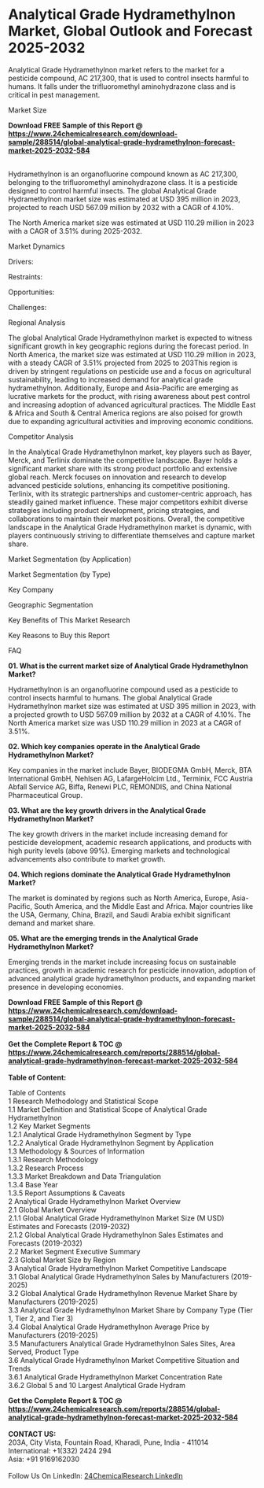<h1>Analytical Grade Hydramethylnon Market, Global Outlook and Forecast 2025-2032</h1><p>Analytical Grade Hydramethylnon market refers to the market for a pesticide compound, AC 217,300, that is used to control insects harmful to humans. It falls under the trifluoromethyl aminohydrazone class and is critical in pest management.</p><p>
Market Size </p><p>
</p><div><b>Download FREE Sample of this Report @ 
            <a href="https://www.24chemicalresearch.com/download-sample/288514/global-analytical-grade-hydramethylnon-forecast-market-2025-2032-584">
            https://www.24chemicalresearch.com/download-sample/288514/global-analytical-grade-hydramethylnon-forecast-market-2025-2032-584</a></b></div><br><p>Hydramethylnon is an organofluorine compound known as AC 217,300, belonging to the trifluoromethyl aminohydrazone class. It is a pesticide designed to control harmful insects. The global Analytical Grade Hydramethylnon market size was estimated at USD 395 million in 2023, projected to reach USD 567.09 million by 2032 with a CAGR of 4.10%.</p><p>
</p><p>The North America market size was estimated at USD 110.29 million in 2023 with a CAGR of 3.51% during 2025-2032.</p><p>
Market Dynamics</p><p>
Drivers:</p><p>
</p><p>
Restraints:</p><p>
</p><p>
Opportunities:</p><p>
</p><p>
Challenges:</p><p>
</p><p>
Regional Analysis</p><p>
</p><p>The global Analytical Grade Hydramethylnon market is expected to witness significant growth in key geographic regions during the forecast period. In North America, the market size was estimated at USD 110.29 million in 2023, with a steady CAGR of 3.51% projected from 2025 to 203This region is driven by stringent regulations on pesticide use and a focus on agricultural sustainability, leading to increased demand for analytical grade hydramethylnon. Additionally, Europe and Asia-Pacific are emerging as lucrative markets for the product, with rising awareness about pest control and increasing adoption of advanced agricultural practices. The Middle East &amp; Africa and South &amp; Central America regions are also poised for growth due to expanding agricultural activities and improving economic conditions.</p><p>
Competitor Analysis</p><p>
</p><p>In the Analytical Grade Hydramethylnon market, key players such as Bayer, Merck, and Terlinix dominate the competitive landscape. Bayer holds a significant market share with its strong product portfolio and extensive global reach. Merck focuses on innovation and research to develop advanced pesticide solutions, enhancing its competitive positioning. Terlinix, with its strategic partnerships and customer-centric approach, has steadily gained market influence. These major competitors exhibit diverse strategies including product development, pricing strategies, and collaborations to maintain their market positions. Overall, the competitive landscape in the Analytical Grade Hydramethylnon market is dynamic, with players continuously striving to differentiate themselves and capture market share.</p><p>
Market Segmentation (by Application)</p><p>
</p><p>
Market Segmentation (by Type)</p><p>
</p><p>
Key Company</p><p>
</p><p>
Geographic Segmentation</p><p>
</p><p>
Key Benefits of This Market Research</p><p>
</p><p>
Key Reasons to Buy this Report</p><p>
</p><p>
FAQ </p><p>
<strong>01. What is the current market size of Analytical Grade Hydramethylnon Market?</strong></p><p>
</p><p>Hydramethylnon is an organofluorine compound used as a pesticide to control insects harmful to humans. The global Analytical Grade Hydramethylnon market size was estimated at USD 395 million in 2023, with a projected growth to USD 567.09 million by 2032 at a CAGR of 4.10%. The North America market size was USD 110.29 million in 2023 at a CAGR of 3.51%.</p><p>
<strong>02. Which key companies operate in the Analytical Grade Hydramethylnon Market?</strong></p><p>
</p><p>Key companies in the market include Bayer, BIODEGMA GmbH, Merck, BTA International GmbH, Nehlsen AG, LafargeHolcim Ltd., Terminix, FCC Austria Abfall Service AG, Biffa, Renewi PLC, REMONDIS, and China National Pharmaceutical Group.</p><p>
<strong>03. What are the key growth drivers in the Analytical Grade Hydramethylnon Market?</strong></p><p>
</p><p>The key growth drivers in the market include increasing demand for pesticide development, academic research applications, and products with high purity levels (above 99%). Emerging markets and technological advancements also contribute to market growth.</p><p>
<strong>04. Which regions dominate the Analytical Grade Hydramethylnon Market?</strong></p><p>
</p><p>The market is dominated by regions such as North America, Europe, Asia-Pacific, South America, and the Middle East and Africa. Major countries like the USA, Germany, China, Brazil, and Saudi Arabia exhibit significant demand and market share.</p><p>
<strong>05. What are the emerging trends in the Analytical Grade Hydramethylnon Market?</strong></p><p>
</p><p>Emerging trends in the market include increasing focus on sustainable practices, growth in academic research for pesticide innovation, adoption of advanced analytical grade hydramethylnon products, and expanding market presence in developing economies.</p><div><b>Download FREE Sample of this Report @ 
            <a href="https://www.24chemicalresearch.com/download-sample/288514/global-analytical-grade-hydramethylnon-forecast-market-2025-2032-584">
            https://www.24chemicalresearch.com/download-sample/288514/global-analytical-grade-hydramethylnon-forecast-market-2025-2032-584</a></b></div><br><div><b>Get the Complete Report & TOC @ 
            <a href="https://www.24chemicalresearch.com/reports/288514/global-analytical-grade-hydramethylnon-forecast-market-2025-2032-584">
            https://www.24chemicalresearch.com/reports/288514/global-analytical-grade-hydramethylnon-forecast-market-2025-2032-584</a></b></div><br>
            <b>Table of Content:</b><p>Table of Contents<br />
1 Research Methodology and Statistical Scope<br />
1.1 Market Definition and Statistical Scope of Analytical Grade Hydramethylnon<br />
1.2 Key Market Segments<br />
1.2.1 Analytical Grade Hydramethylnon Segment by Type<br />
1.2.2 Analytical Grade Hydramethylnon Segment by Application<br />
1.3 Methodology & Sources of Information<br />
1.3.1 Research Methodology<br />
1.3.2 Research Process<br />
1.3.3 Market Breakdown and Data Triangulation<br />
1.3.4 Base Year<br />
1.3.5 Report Assumptions & Caveats<br />
2 Analytical Grade Hydramethylnon Market Overview<br />
2.1 Global Market Overview<br />
2.1.1 Global Analytical Grade Hydramethylnon Market Size (M USD) Estimates and Forecasts (2019-2032)<br />
2.1.2 Global Analytical Grade Hydramethylnon Sales Estimates and Forecasts (2019-2032)<br />
2.2 Market Segment Executive Summary<br />
2.3 Global Market Size by Region<br />
3 Analytical Grade Hydramethylnon Market Competitive Landscape<br />
3.1 Global Analytical Grade Hydramethylnon Sales by Manufacturers (2019-2025)<br />
3.2 Global Analytical Grade Hydramethylnon Revenue Market Share by Manufacturers (2019-2025)<br />
3.3 Analytical Grade Hydramethylnon Market Share by Company Type (Tier 1, Tier 2, and Tier 3)<br />
3.4 Global Analytical Grade Hydramethylnon Average Price by Manufacturers (2019-2025)<br />
3.5 Manufacturers Analytical Grade Hydramethylnon Sales Sites, Area Served, Product Type<br />
3.6 Analytical Grade Hydramethylnon Market Competitive Situation and Trends<br />
3.6.1 Analytical Grade Hydramethylnon Market Concentration Rate<br />
3.6.2 Global 5 and 10 Largest Analytical Grade Hydram</p><div><b>Get the Complete Report & TOC @ 
            <a href="https://www.24chemicalresearch.com/reports/288514/global-analytical-grade-hydramethylnon-forecast-market-2025-2032-584">
            https://www.24chemicalresearch.com/reports/288514/global-analytical-grade-hydramethylnon-forecast-market-2025-2032-584</a></b></div><br><b>CONTACT US:</b><br>
            203A, City Vista, Fountain Road, Kharadi, Pune, India - 411014<br>
            International: +1(332) 2424 294<br>
            Asia: +91 9169162030 <br><br>
            Follow Us On LinkedIn: <a href="https://www.linkedin.com/company/24chemicalresearch/">24ChemicalResearch LinkedIn</a>